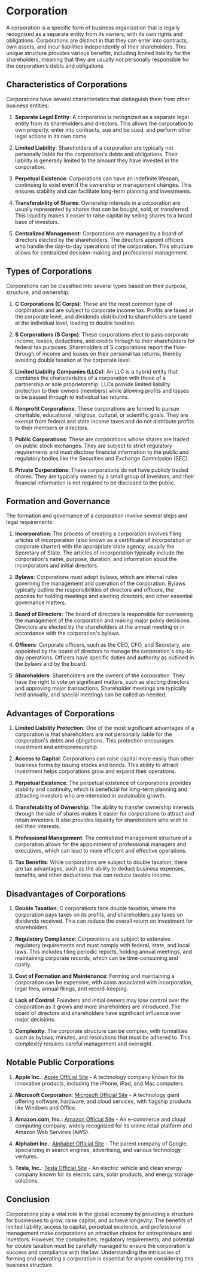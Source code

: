 # Corporation

A corporation is a specific form of business organization that is legally recognized as a separate entity from its owners, with its own rights and obligations. Corporations are distinct in that they can enter into contracts, own assets, and incur liabilities independently of their shareholders. This unique structure provides various benefits, including limited liability for the shareholders, meaning that they are usually not personally responsible for the corporation's debts and obligations.

## Characteristics of Corporations

Corporations have several characteristics that distinguish them from other business entities:

1. **Separate Legal Entity**: A corporation is recognized as a separate legal entity from its shareholders and directors. This allows the corporation to own property, enter into contracts, sue and be sued, and perform other legal actions in its own name.

2. **Limited Liability**: Shareholders of a corporation are typically not personally liable for the corporation's debts and obligations. Their liability is generally limited to the amount they have invested in the corporation.

3. **Perpetual Existence**: Corporations can have an indefinite lifespan, continuing to exist even if the ownership or management changes. This ensures stability and can facilitate long-term planning and investments.

4. **Transferability of Shares**: Ownership interests in a corporation are usually represented by shares that can be bought, sold, or transferred. This liquidity makes it easier to raise capital by selling shares to a broad base of investors.

5. **Centralized Management**: Corporations are managed by a board of directors elected by the shareholders. The directors appoint officers who handle the day-to-day operations of the corporation. This structure allows for centralized decision-making and professional management.

## Types of Corporations

Corporations can be classified into several types based on their purpose, structure, and ownership:

1. **C Corporations (C Corps)**: These are the most common type of corporation and are subject to corporate income tax. Profits are taxed at the corporate level, and dividends distributed to shareholders are taxed at the individual level, leading to double taxation.

2. **S Corporations (S Corps)**: These corporations elect to pass corporate income, losses, deductions, and credits through to their shareholders for federal tax purposes. Shareholders of S corporations report the flow-through of income and losses on their personal tax returns, thereby avoiding double taxation at the corporate level.

3. **Limited Liability Companies (LLCs)**: An LLC is a hybrid entity that combines the characteristics of a corporation with those of a partnership or sole proprietorship. LLCs provide limited liability protection to their owners (members) while allowing profits and losses to be passed through to individual tax returns.

4. **Nonprofit Corporations**: These corporations are formed to pursue charitable, educational, religious, cultural, or scientific goals. They are exempt from federal and state income taxes and do not distribute profits to their members or directors.

5. **Public Corporations**: These are corporations whose shares are traded on public stock exchanges. They are subject to strict regulatory requirements and must disclose financial information to the public and regulatory bodies like the Securities and Exchange Commission (SEC).

6. **Private Corporations**: These corporations do not have publicly traded shares. They are typically owned by a small group of investors, and their financial information is not required to be disclosed to the public.

## Formation and Governance

The formation and governance of a corporation involve several steps and legal requirements:

1. **Incorporation**: The process of creating a corporation involves filing articles of incorporation (also known as a certificate of incorporation or corporate charter) with the appropriate state agency, usually the Secretary of State. The articles of incorporation typically include the corporation's name, purpose, duration, and information about the incorporators and initial directors.

2. **Bylaws**: Corporations must adopt bylaws, which are internal rules governing the management and operation of the corporation. Bylaws typically outline the responsibilities of directors and officers, the process for holding meetings and electing directors, and other essential governance matters.

3. **Board of Directors**: The board of directors is responsible for overseeing the management of the corporation and making major policy decisions. Directors are elected by the shareholders at the annual meeting or in accordance with the corporation's bylaws.

4. **Officers**: Corporate officers, such as the CEO, CFO, and Secretary, are appointed by the board of directors to manage the corporation's day-to-day operations. Officers have specific duties and authority as outlined in the bylaws and by the board.

5. **Shareholders**: Shareholders are the owners of the corporation. They have the right to vote on significant matters, such as electing directors and approving major transactions. Shareholder meetings are typically held annually, and special meetings can be called as needed.

## Advantages of Corporations

1. **Limited Liability Protection**: One of the most significant advantages of a corporation is that shareholders are not personally liable for the corporation's debts and obligations. This protection encourages investment and entrepreneurship.

2. **Access to Capital**: Corporations can raise capital more easily than other business forms by issuing stocks and bonds. This ability to attract investment helps corporations grow and expand their operations.

3. **Perpetual Existence**: The perpetual existence of corporations provides stability and continuity, which is beneficial for long-term planning and attracting investors who are interested in sustainable growth.

4. **Transferability of Ownership**: The ability to transfer ownership interests through the sale of shares makes it easier for corporations to attract and retain investors. It also provides liquidity for shareholders who wish to sell their interests.

5. **Professional Management**: The centralized management structure of a corporation allows for the appointment of professional managers and executives, which can lead to more efficient and effective operations.

6. **Tax Benefits**: While corporations are subject to double taxation, there are tax advantages, such as the ability to deduct business expenses, benefits, and other deductions that can reduce taxable income.

## Disadvantages of Corporations

1. **Double Taxation**: C corporations face double taxation, where the corporation pays taxes on its profits, and shareholders pay taxes on dividends received. This can reduce the overall return on investment for shareholders.

2. **Regulatory Compliance**: Corporations are subject to extensive regulatory requirements and must comply with federal, state, and local laws. This includes filing periodic reports, holding annual meetings, and maintaining corporate records, which can be time-consuming and costly.

3. **Cost of Formation and Maintenance**: Forming and maintaining a corporation can be expensive, with costs associated with incorporation, legal fees, annual filings, and record-keeping.

4. **Lack of Control**: Founders and initial owners may lose control over the corporation as it grows and more shareholders are introduced. The board of directors and shareholders have significant influence over major decisions.

5. **Complexity**: The corporate structure can be complex, with formalities such as bylaws, minutes, and resolutions that must be adhered to. This complexity requires careful management and oversight.

## Notable Public Corporations

1. **Apple Inc.**: [Apple Official Site](https://www.apple.com) - A technology company known for its innovative products, including the iPhone, iPad, and Mac computers.

2. **Microsoft Corporation**: [Microsoft Official Site](https://www.microsoft.com) - A technology giant offering software, hardware, and cloud services, with flagship products like Windows and Office.

3. **Amazon.com, Inc.**: [Amazon Official Site](https://www.amazon.com) - An e-commerce and cloud computing company, widely recognized for its online retail platform and Amazon Web Services (AWS).

4. **Alphabet Inc.**: [Alphabet Official Site](https://abc.xyz) - The parent company of Google, specializing in search engines, advertising, and various technology ventures.

5. **Tesla, Inc.**: [Tesla Official Site](https://www.tesla.com) - An electric vehicle and clean energy company known for its electric cars, solar products, and energy storage solutions.

## Conclusion

Corporations play a vital role in the global economy by providing a structure for businesses to grow, raise capital, and achieve longevity. The benefits of limited liability, access to capital, perpetual existence, and professional management make corporations an attractive choice for entrepreneurs and investors. However, the complexities, regulatory requirements, and potential for double taxation must be carefully managed to ensure the corporation's success and compliance with the law. Understanding the intricacies of forming and operating a corporation is essential for anyone considering this business structure.